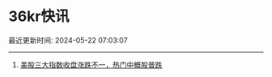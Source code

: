 # 36kr快讯

最近更新时间: 2024-05-22 07:03:07

--- 
1. [美股三大指数收盘涨跌不一，热门中概股普跌](https://www.36kr.com/newsflashes/2786270370104448) 
